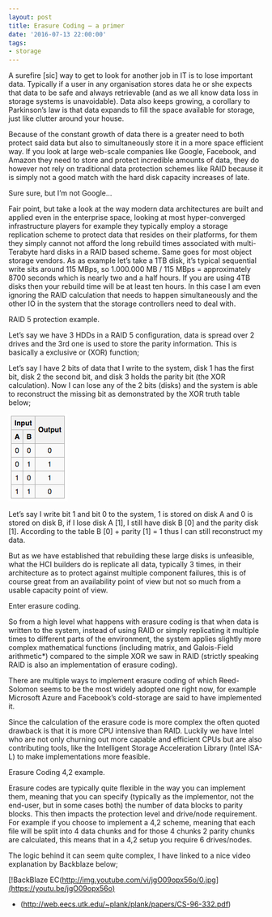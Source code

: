 ```yaml
---
layout: post
title: Erasure Coding – a primer
date: '2016-07-13 22:00:00'
tags:
- storage
---
```


A surefire [sic] way to get to look for another job in IT is to lose important data. Typically if a user in any organisation stores data he or she expects that data to be safe and always retrievable (and as we all know data loss in storage systems is unavoidable). Data also keeps growing, a corollary to Parkinson’s law is that data expands to fill the space available for storage, just like clutter around your house.

Because of the constant growth of data there is a greater need to both protect said data but also to simultaneously store it in a more space efficient way. If you look at large web-scale companies like Google, Facebook, and Amazon they need to store and protect incredible amounts of data, they do however not rely on traditional data protection schemes like RAID because it is simply not a good match with the hard disk capacity increases of late.

Sure sure, but I’m not Google…

Fair point, but take a look at the way modern data architectures are built and applied even in the enterprise space, looking at most hyper-converged infrastructure players for example they typically employ a storage replication scheme to protect data that resides on their platforms, for them they simply cannot not afford the long rebuild times associated with multi-Terabyte hard disks in a RAID based scheme. Same goes for most object storage vendors. As as example let’s take a 1TB disk, it’s typical sequential write sits around 115 MBps, so 1.000.000 MB / 115 MBps = approximately 8700 seconds which is nearly two and a half hours. If you are using 4TB disks then your rebuild time will be at least ten hours. In this case I am even ignoring the RAID calculation that needs to happen simultaneously and the other IO in the system that the storage controllers need to deal with.

RAID 5 protection example.

Let’s say we have 3 HDDs in a RAID 5 configuration, data is spread over 2 drives and the 3rd one is used to store the parity information. This is basically a exclusive or (XOR) function;

Let’s say I have 2 bits of data that I write to the system, disk 1 has the first bit, disk 2 the second bit, and disk 3 holds the parity bit (the XOR calculation). Now I can lose any of the 2 bits (disks) and the system is able to reconstruct the missing bit as demonstrated by the XOR truth table below;

<img src="/assets/img/xor.png">

Let’s say I write bit 1 and bit 0 to the system, 1 is stored on disk A and 0 is stored on disk B, if I lose disk A [1], I still have disk B [0] and the parity disk [1]. According to the table B [0] + parity [1] = 1 thus I can still reconstruct my data.

But as we have established that rebuilding these large disks is unfeasible, what the HCI builders do is replicate all data, typically 3 times, in their architecture as to protect against multiple component failures, this is of course great from an availability point of view but not so much from a usable capacity point of view.

Enter erasure coding.

So from a high level what happens with erasure coding is that when data is written to the system, instead of using RAID or simply replicating it multiple times to different parts of the environment, the system applies slightly more complex mathematical functions (including matrix, and Galois-Field arithmetic\*) compared to the simple XOR we saw in RAID (strictly speaking RAID is also an implementation of erasure coding).

There are multiple ways to implement erasure coding of which Reed-Solomon seems to be the most widely adopted one right now, for example Microsoft Azure and Facebook’s cold-storage are said to have implemented it.

Since the calculation of the erasure code is more complex the often quoted drawback is that it is more CPU intensive than RAID. Luckily we have Intel who are not only churning out more capable and efficient CPUs but are also contributing tools, like the Intelligent Storage Acceleration Library (Intel ISA-L) to make implementations more feasible.

Erasure Coding 4,2 example.

Erasure codes are typically quite flexible in the way you can implement them, meaning that you can specify (typically as the implementor, not the end-user, but in some cases both) the number of data blocks to parity blocks. This then impacts the protection level and drive/node requirement. For example if you choose to implement a 4,2 scheme, meaning that each file will be split into 4 data chunks and for those 4 chunks 2 parity chunks are calculated, this means that in a 4,2 setup you require 6 drives/nodes.

The logic behind it can seem quite complex, I have linked to a nice video explanation by Backblaze below;

[!BackBlaze EC(http://img.youtube.com/vi/jgO09opx56o/0.jpg](https://youtu.be/jgO09opx56o)

- (http://web.eecs.utk.edu/~plank/plank/papers/CS-96-332.pdf)
